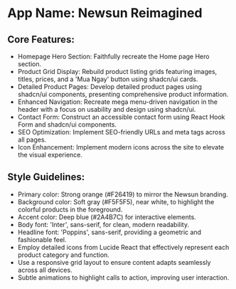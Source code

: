 # **App Name**: Newsun Reimagined

## Core Features:

- Homepage Hero Section: Faithfully recreate the Home page Hero section.
- Product Grid Display: Rebuild product listing grids featuring images, titles, prices, and a 'Mua Ngay' button using shadcn/ui cards.
- Detailed Product Pages: Develop detailed product pages using shadcn/ui components, presenting comprehensive product information.
- Enhanced Navigation: Recreate mega menu-driven navigation in the header with a focus on usability and design using shadcn/ui.
- Contact Form: Construct an accessible contact form using React Hook Form and shadcn/ui components.
- SEO Optimization: Implement SEO-friendly URLs and meta tags across all pages.
- Icon Enhancement: Implement modern icons across the site to elevate the visual experience.

## Style Guidelines:

- Primary color: Strong orange (#F26419) to mirror the Newsun branding.
- Background color: Soft gray (#F5F5F5), near white, to highlight the colorful products in the foreground.
- Accent color: Deep blue (#2A4B7C) for interactive elements.
- Body font: 'Inter', sans-serif, for clean, modern readability.
- Headline font: 'Poppins', sans-serif, providing a geometric and fashionable feel.
- Employ detailed icons from Lucide React that effectively represent each product category and function.
- Use a responsive grid layout to ensure content adapts seamlessly across all devices.
- Subtle animations to highlight calls to action, improving user interaction.